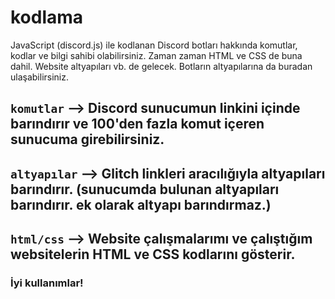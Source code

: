 # kodlama
JavaScript (discord.js) ile kodlanan Discord botları hakkında komutlar, kodlar ve bilgi sahibi olabilirsiniz. Zaman zaman HTML ve CSS de buna dahil. Website altyapıları vb. de gelecek. Botların altyapılarına da buradan ulaşabilirsiniz.
## `komutlar` --> Discord sunucumun linkini içinde barındırır ve 100'den fazla komut içeren sunucuma girebilirsiniz.
## `altyapılar` --> Glitch linkleri aracılığıyla altyapıları barındırır. (sunucumda bulunan altyapıları barındırır. ek olarak altyapı barındırmaz.)
## `html/css` --> Website çalışmalarımı ve çalıştığım websitelerin HTML ve CSS kodlarını gösterir.
### İyi kullanımlar!
